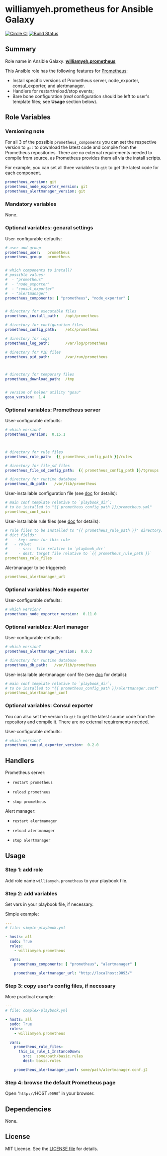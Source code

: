 
williamyeh.prometheus for Ansible Galaxy
============

[![Circle CI](https://circleci.com/gh/William-Yeh/ansible-prometheus.svg?style=shield)](https://circleci.com/gh/William-Yeh/ansible-prometheus) [![Build Status](https://travis-ci.org/William-Yeh/ansible-prometheus.svg?branch=master)](https://travis-ci.org/William-Yeh/ansible-prometheus)



## Summary

Role name in Ansible Galaxy: **[williamyeh.prometheus](https://galaxy.ansible.com/list#/roles/4357)**

This Ansible role has the following features for [Prometheus](http://prometheus.io/):

 - Install specific versions of Prometheus server, node_exporter, consul_exporter, and alertmanager.
 - Handlers for restart/reload/stop events;
 - Bare bone configuration (*real* configuration should be left to user's template files; see **Usage** section below).




## Role Variables

### Versioning note
For all 3 of the possible `prometheus_components` you can set the respective version to `git` to download the latest code and compile from the Prometheus repositories.
There are no external requirements needed to compile from source, as Prometheus provides them all via the install scripts.

For example, you can set all three variables to `git` to get the latest code for each component.

```yaml
prometheus_version: git
prometheus_node_exporter_version: git
prometheus_alertmanager_version: git
```

### Mandatory variables

None.



### Optional variables: genaral settings


User-configurable defaults:

```yaml
# user and group
prometheus_user:   prometheus
prometheus_group:  prometheus


# which components to install?
# possible values:
#  - "prometheus"
#  - "node_exporter"
#  - "consul_exporter"
#  - "alertmanager"
prometheus_components: [ "prometheus", "node_exporter" ]


# directory for executable files
prometheus_install_path:   /opt/prometheus

# directory for configuration files
prometheus_config_path:    /etc/prometheus

# directory for logs
prometheus_log_path:       /var/log/prometheus

# directory for PID files
prometheus_pid_path:       /var/run/prometheus



# directory for temporary files
prometheus_download_path:  /tmp


# version of helper utility "gosu"
gosu_version:  1.4
```



### Optional variables: Prometheus server

User-configurable defaults:

```yaml
# which version?
prometheus_version:  0.15.1



# directory for rule files
prometheus_rule_path:  {{ prometheus_config_path }}/rules

# directory for file_sd files
prometheus_file_sd_config_path:  {{ prometheus_config_path }}/tgroups

# directory for runtime database
prometheus_db_path:   /var/lib/prometheus
```






User-installable configuration file (see [doc](http://prometheus.io/docs/operating/configuration/) for details):


```yaml
# main conf template relative to `playbook_dir`;
# to be installed to "{{ prometheus_config_path }}/prometheus.yml"
prometheus_conf_main
```


User-installable rule files (see [doc](http://prometheus.io/docs/alerting/rules/) for details):


```yaml
# rule files to be installed to "{{ prometheus_rule_path }}" directory;
# dict fields:
#   - key: memo for this rule
#   - value:
#     - src:  file relative to `playbook_dir`
#     - dest: target file relative to `{{ prometheus_rule_path }}`
prometheus_rule_files
```


Alertmanager to be triggered:

```yaml
prometheus_alertmanager_url
```


### Optional variables: Node exporter


User-configurable defaults:

```yaml
# which version?
prometheus_node_exporter_version:  0.11.0
```



### Optional variables: Alert manager


User-configurable defaults:

```yaml
# which version?
prometheus_alertmanager_version:  0.0.3

# directory for runtime database
prometheus_db_path:   /var/lib/prometheus
```



User-installable alertmanager conf file (see [doc](http://prometheus.io/docs/alerting/alertmanager/) for details):


```yaml
# main conf template relative to `playbook_dir`;
# to be installed to "{{ prometheus_config_path }}/alertmanager.conf"
prometheus_alertmanager_conf

```

### Optional variables: Consul exporter

You can also set the version to `git` to get the latest source code from the repository and compile it. There are no external requirements needed.

User-configurable defaults:

```yaml
# which version?
prometheus_consul_exporter_version:  0.2.0
```

## Handlers

Prometheus server:

- `restart prometheus`

- `reload prometheus`

- `stop prometheus`

Alert manager:

- `restart alertmanager`

- `reload alertmanager`

- `stop alertmanager`



## Usage


### Step 1: add role

Add role name `williamyeh.prometheus` to your playbook file.


### Step 2: add variables

Set vars in your playbook file, if necessary.

Simple example:

```yaml
---
# file: simple-playbook.yml

- hosts: all
  sudo: True
  roles:
    - williamyeh.prometheus

  vars:
    prometheus_components: [ "prometheus", "alertmanager" ]

    prometheus_alertmanager_url: "http://localhost:9093/"
```


### Step 3: copy user's config files, if necessary


More practical example:

```yaml
---
# file: complex-playbook.yml

- hosts: all
  sudo: True
  roles:
    - williamyeh.prometheus

  vars:
    prometheus_rule_files:
      this_is_rule_1_InstanceDown:
        src:  some/path/basic.rules
        dest: basic.rules

    prometheus_alertmanager_conf: some/path/alertmanager.conf.j2
```


### Step 4: browse the default Prometheus page

Open “`http://`HOST`:9090`” in your browser.


## Dependencies

None.


## License

MIT License. See the [LICENSE file](LICENSE) for details.

